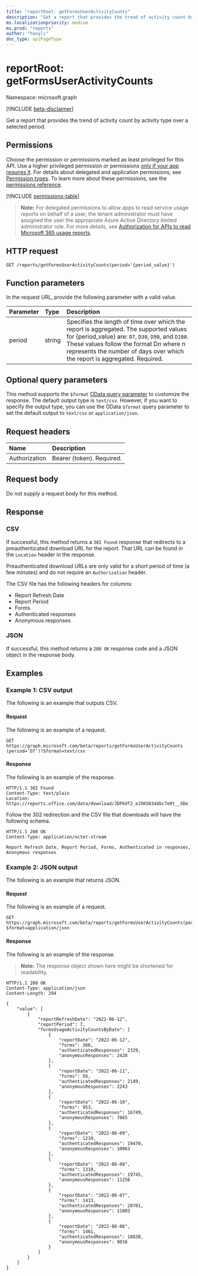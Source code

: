 ```yaml
---
title: "reportRoot: getFormsUserActivityCounts"
description: "Get a report that provides the trend of activity count by activity type over a selected period."
ms.localizationpriority: medium
ms.prod: "reports"
author: "haoyli"
doc_type: apiPageType
---
```


# reportRoot: getFormsUserActivityCounts

Namespace: microsoft.graph

[!INCLUDE [beta-disclaimer](../../includes/beta-disclaimer.md)]

Get a report that provides the trend of activity count by activity type over a selected period.

## Permissions

Choose the permission or permissions marked as least privileged for this API. Use a higher privileged permission or permissions [only if your app requires it](/graph/permissions-overview#best-practices-for-using-microsoft-graph-permissions). For details about delegated and application permissions, see [Permission types](/graph/permissions-overview#permission-types). To learn more about these permissions, see the [permissions reference](/graph/permissions-reference).

<!-- { "blockType": "permissions", "name": "reportroot_getformsuseractivitycounts" } -->
[!INCLUDE [permissions-table](../includes/permissions/reportroot-getformsuseractivitycounts-permissions.md)]

> **Note:** For delegated permissions to allow apps to read service usage reports on behalf of a user, the tenant administrator must have assigned the user the appropriate Azure Active Directory limited administrator role. For more details, see [Authorization for APIs to read Microsoft 365 usage reports](/graph/reportroot-authorization).

## HTTP request

<!-- { "blockType": "ignored" } --> 

```http
GET /reports/getFormsUserActivityCounts(period='{period_value}')
```

## Function parameters

In the request URL, provide the following parameter with a valid value.

| Parameter | Type   | Description                                                                                                                                                                                                                                                       |
| :-------- | :----- | :---------------------------------------------------------------------------------------------------------------------------------------------------------------------------------------------------------------------------------------------------------------- |
| period    | string | Specifies the length of time over which the report is aggregated. The supported values for {period_value} are: `D7`, `D30`, `D90`, and `D180`. These values follow the format D*n* where *n* represents the number of days over which the report is aggregated. Required. |

## Optional query parameters

This method supports the `$format` [OData query parameter](/graph/query-parameters) to customize the response. The default output type is `text/csv`. However, if you want to specify the output type, you can use the OData `$format` query parameter to set the default output to `text/csv` or `application/json`.

## Request headers

| Name          | Description               |
| :------------ | :------------------------ |
| Authorization | Bearer {token}. Required. |

## Request body

Do not supply a request body for this method.

## Response

### CSV

If successful, this method returns a `302 Found` response that redirects to a preauthenticated download URL for the report. That URL can be found in the `Location` header in the response.

Preauthenticated download URLs are only valid for a short period of time (a few minutes) and do not require an `Authorization` header.

The CSV file has the following headers for columns:

- Report Refresh Date
- Report Period
- Forms
- Authenticated responses
- Anonymous responses

### JSON

If successful, this method returns a `200 OK` response code and a JSON object in the response body.

## Examples

### Example 1: CSV output

The following is an example that outputs CSV.

#### Request

The following is an example of a request.

<!-- {
  "blockType": "ignored",
  "name": "reportroot_getformsuseractivitycounts_csv"
}-->
```http
GET https://graph.microsoft.com/beta/reports/getFormsUserActivityCounts
(period='D7')?$format=text/csv
```

#### Response

The following is an example of the response.

<!-- { "blockType": "response" } -->
```http
HTTP/1.1 302 Found
Content-Type: text/plain
Location: https://reports.office.com/data/download/JDFKdf2_eJXKS034dbc7e0t__XDe
```

Follow the 302 redirection and the CSV file that downloads will have the following schema.

<!-- {
  "blockType": "response",
  "truncated": true,
  "@odata.type": "stream"
} -->
```http
HTTP/1.1 200 OK
Content-Type: application/octet-stream

Report Refresh Date, Report Period, Forms, Authenticated in responses, Anonymous responses
```

### Example 2: JSON output

The following is an example that returns JSON.

#### Request

The following is an example of a request.

<!-- {
  "blockType": "ignored",
  "name": "reportroot_getformsuseractivitycounts_json"
}-->
```http
GET https://graph.microsoft.com/beta/reports/getFormsUserActivityCounts(period='D7')?$format=application/json
```

#### Response

The following is an example of the response.

> **Note:** The response object shown here might be shortened for readability.

<!-- {
  "blockType": "response",
  "truncated": true,
  "@odata.type": "stream"
} -->
```http
HTTP/1.1 200 OK
Content-Type: application/json
Content-Length: 294

{
    "value": [
        {
            "reportRefreshDate": "2022-06-12",
            "reportPeriod": 7,
            "formsUsageActivityCountsByDate": [
                {
                    "reportDate": "2022-06-12",
                    "forms": 366,
                    "authenticatedResponses": 2329,
                    "anonymousResponses": 2428
                },
                {
                    "reportDate": "2022-06-11",
                    "forms": 56,
                    "authenticatedResponses": 2149,
                    "anonymousResponses": 2243
                },
                {
                    "reportDate": "2022-06-10",
                    "forms": 953,
                    "authenticatedResponses": 16749,
                    "anonymousResponses": 7865
                },
                {
                    "reportDate": "2022-06-09",
                    "forms": 1210,
                    "authenticatedResponses": 19470,
                    "anonymousResponses": 10063
                },
                {
                    "reportDate": "2022-06-08",
                    "forms": 1319,
                    "authenticatedResponses": 19745,
                    "anonymousResponses": 11256
                },
                {
                    "reportDate": "2022-06-07",
                    "forms": 1413,
                    "authenticatedResponses": 20701,
                    "anonymousResponses": 11003
                },
                {
                    "reportDate": "2022-06-06",
                    "forms": 1461,
                    "authenticatedResponses": 18838,
                    "anonymousResponses": 9016
                }
            ]
        }
    ]
}
```
<!-- uuid: 8fcb5dbc-d5aa-4681-8e31-b001d5168d79 
2015-10-25 14:57:30 UTC -->
<!-- {
  "type": "#page.annotation",
  "description": "Example",
  "keywords": "",
  "section": "documentation",
  "tocPath": "",
  "suppressions": [
  ]
}-->
